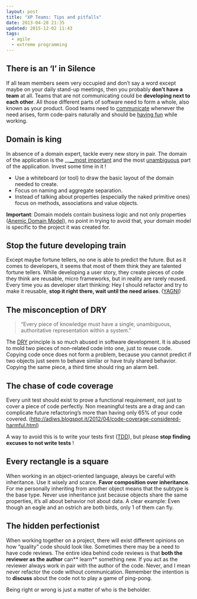 ```yaml
---
layout: post
title: "XP Teams: Tips and pitfalls"
date: 2013-04-28 21:35
updated: 2015-12-02 11:43
tags:
  - agile
  - extreme programming
---
```


## There is an ‘I’ in Silence

If all team members seem very occupied and don’t say a word except maybe on your daily stand-up meetings, then you probably **don’t have a team** at all. Teams that are not communicating could be **developing next to each other**. All those different parts of software need to form a whole, also known as your product. Good teams need to <span style="text-decoration:underline;">communicate</span> whenever the need arises, form code-pairs naturally and should be <span style="text-decoration:underline;">having fun</span> while working.

## Domain is king

In absence of a domain expert, tackle every new story in pair. The domain of the application is the __<span style="text-decoration:underline;">__most important</span> and the most <span style="text-decoration:underline;">unambiguous</span> part of the application. Invest some time in it !

- Use a whiteboard (or tool) to draw the basic layout of the domain needed to create.
- Focus on naming and aggregate separation.
- Instead of talking about properties (especially the naked primitive ones) focus on methods, associations and value objects.

**Important**: Domain models contain business logic and not only properties (<a href="http://martinfowler.com/bliki/AnemicDomainModel.html" target="_blank">Anemic Domain Model</a>), no point in trying to avoid that, your domain model is specific to the project it was created for.

## Stop the future developing train

Except maybe fortune tellers, no one is able to predict the future. But as it comes to developers, it seems that most of them think they are talented fortune tellers. While developing a user story, they create pieces of code they think are reusable, micro frameworks, but in reality are rarely reused. Every time you as developer start thinking: Hey I should refactor and try to make it reusable, **stop it right there, wait until the need arises**. (<a href="http://en.wikipedia.org/wiki/You_aren%27t_gonna_need_it" target="_blank">YAGNI</a>)

## The misconception of DRY

> “Every piece of knowledge must have a single, unambiguous, authoritative representation within a system."

The <a href="http://en.wikipedia.org/wiki/Don%27t_repeat_yourself" target="_blank">DRY</a> principle is so much abused in software development. It is abused to mold two pieces of non-related code into one, just to reuse code. Copying code once does not form a problem, because you cannot predict if two objects just seem to behave similar or have truly shared behavior. Copying the same piece, a third time should ring an alarm bell.

## The chase of code coverage

Every unit test should exist to prove a functional requirement, not just to cover a piece of code perfectly. Non meaningful tests are a drag and can complicate future refactoring’s more than having only 65% of your code covered. (<a title="Code coverage considered harmful" href="http://adiws.blogspot.it/2012/04/code-coverage-considered-harmful.html" target="_blank">http://adiws.blogspot.it/2012/04/code-coverage-considered-harmful.html</a>)

A way to avoid this is to write your tests first (<a href="http://en.wikipedia.org/wiki/Test-driven_development" target="_blank">TDD</a>), but please **stop finding excuses to not write tests** !

## Every rectangle is a square

When working in an object-oriented language, always be careful with inheritance. Use it wisely and scarce. **Favor composition over inheritance**. For me personally inheriting from another object means that the subtype is the base type. Never use inheritance just because objects share the same properties, it’s all about behavior not about data.
A clear example: Even though an eagle and an ostrich are both birds, only 1 of them can fly.

## The hidden perfectionist

When working together on a project, there will exist different opinions on how “quality” code should look like. Sometimes there may be a need to have code reviews. The entire idea behind code reviews is that **both the reviewer as the author** can** learn** something new. If you act as the reviewer always work in pair with the author of the code. Never, and I mean never refactor the code without communication. Remember the intention is to **discuss** about the code not to play a game of ping-pong.

Being right or wrong is just a matter of who is the beholder.
